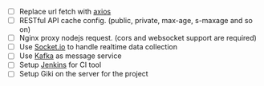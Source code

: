 - [ ] Replace url fetch with [axios](https://github.com/axios/axios)
- [ ] RESTful API cache config. (public, private, max-age, s-maxage and so on)
- [ ] Nginx proxy nodejs request. (cors and websocket support are required)
- [ ] Use [Socket.io](https://socket.io/) to handle realtime data collection
- [ ] Use [Kafka](https://kafka.apache.org/) as message service
- [ ] Setup [Jenkins](https://jenkins.io/) for CI tool
- [ ] Setup Giki on the server for the project